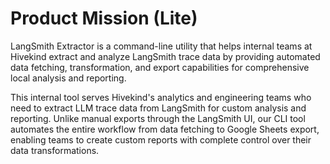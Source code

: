 # Product Mission (Lite)

LangSmith Extractor is a command-line utility that helps internal teams at Hivekind extract and analyze LangSmith trace data by providing automated data fetching, transformation, and export capabilities for comprehensive local analysis and reporting.

This internal tool serves Hivekind's analytics and engineering teams who need to extract LLM trace data from LangSmith for custom analysis and reporting. Unlike manual exports through the LangSmith UI, our CLI tool automates the entire workflow from data fetching to Google Sheets export, enabling teams to create custom reports with complete control over their data transformations.